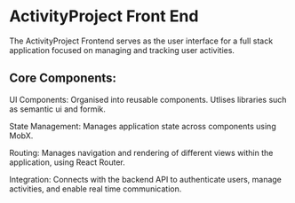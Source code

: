 # ActivityProject Front End

The ActivityProject Frontend serves as the user interface for a full stack application focused on managing and tracking user activities. 
## Core Components:
UI Components: Organised into reusable components. Utlises libraries such as semantic ui and formik.

State Management: Manages application state across components using MobX.

Routing: Manages navigation and rendering of different views within the application, using React Router.

Integration: Connects with the backend API to authenticate users, manage activities, and enable real time communication.
